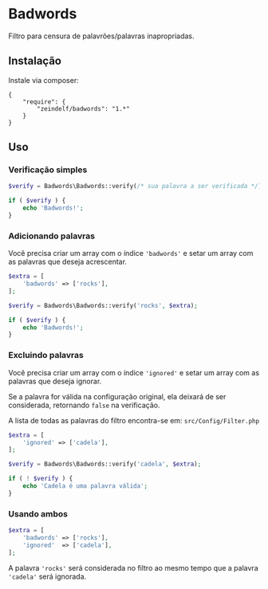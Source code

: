 # Badwords

Filtro para censura de palavrões/palavras inapropriadas.

## Instalação

Instale via composer:
```
{
	"require": {
	    "zeindelf/badwords": "1.*"
	}
}
```

## Uso

### Verificação simples

```php
$verify = Badwords\Badwords::verify(/* sua palavra a ser verificada */);

if ( $verify ) {
	echo 'Badwords!';
}
```

### Adicionando palavras

Você precisa criar um array com o índice `'badwords'` e setar um array com as palavras que deseja acrescentar.

```php
$extra = [
	'badwords' => ['rocks'],
];

$verify = Badwords\Badwords::verify('rocks', $extra);

if ( $verify ) {
	echo 'Badwords!';
}
```

### Excluindo palavras

Você precisa criar um array com o índice `'ignored'` e setar um array com as palavras que deseja ignorar.

Se a palavra for válida na configuração original, ela deixará de ser considerada, retornando `false` na verificação.

A lista de todas as palavras do filtro encontra-se em: `src/Config/Filter.php`

```php
$extra = [
	'ignored' => ['cadela'],
];

$verify = Badwords\Badwords::verify('cadela', $extra);

if ( ! $verify ) {
	echo 'Cadela é uma palavra válida';
}
```

### Usando ambos

```php
$extra = [
	'badwords' => ['rocks'],
	'ignored'  => ['cadela'],
];
```
A palavra `'rocks'` será considerada no filtro ao mesmo tempo que a palavra `'cadela'` será ignorada.